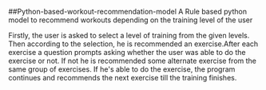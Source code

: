 ##Python-based-workout-recommendation-model
A Rule based python model to recommend workouts depending on the training level of the user

Firstly, the user is asked to select a level of training from the given levels. Then according to the selection, he is recommended an exercise.After each exercise a question prompts asking whether the user was able to do the exercise or not. If not he is recommended some alternate exercise from the same group of exercises. If he's able to do the exercise, the program continues and recommends the next exercise till the training finishes.
